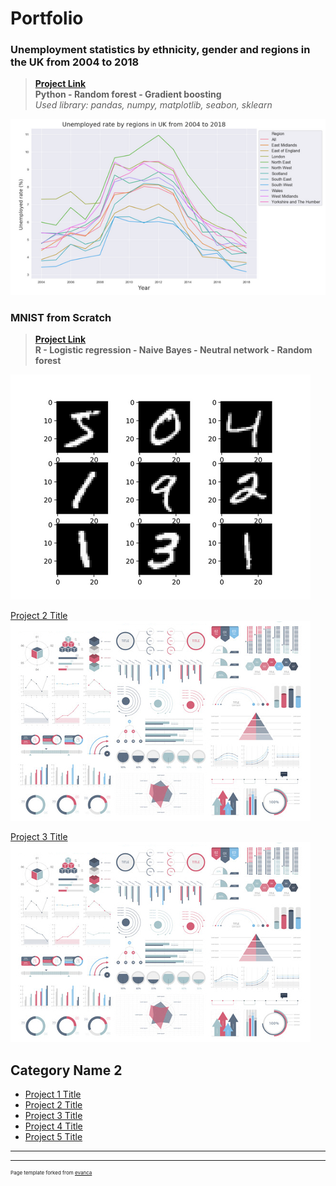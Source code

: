 # Portfolio

### Unemployment statistics by ethnicity, gender and regions in the UK from 2004 to 2018<br>
>**[Project Link](https://nbviewer.jupyter.org/github/Janette-Le/Python1/blob/main/ABC.ipynb)**\
>**Python - Random forest - Gradient boosting**<br>
>*Used library: pandas, numpy, matplotlib, seabon, sklearn*

<img src="images/Python 1.PNG?raw=true"/>

### MNIST from Scratch<br>
>**[Project Link](https://github.com/Janette-Le/R-MNIST-Scratch)**\
>**R - Logistic regression - Naive Bayes - Neutral network - Random forest**

<img src="images/R-1.png?raw=true"/>


[Project 2 Title](/pdf/sample_presentation.pdf)
<img src="images/dummy_thumbnail.jpg?raw=true"/>


[Project 3 Title](http://example.com/)
<img src="images/dummy_thumbnail.jpg?raw=true"/>


## Category Name 2

- [Project 1 Title](http://example.com/)
- [Project 2 Title](http://example.com/)
- [Project 3 Title](http://example.com/)
- [Project 4 Title](http://example.com/)
- [Project 5 Title](http://example.com/)

---




---
<p style="font-size:8px">Page template forked from <a href="https://github.com/evanca/quick-portfolio">evanca</a></p>
<!-- Remove above link if you don't want to attibute -->
